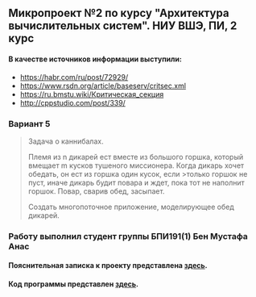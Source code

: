 ## Микропроект №2 по курсу "Архитектура вычислительных систем". НИУ ВШЭ, ПИ, 2 курс
#### В качестве источников информации выступили:
<!--ts-->
  * https://habr.com/ru/post/72929/ <br />
  * https://www.rsdn.org/article/baseserv/critsec.xml <br />
  * https://ru.bmstu.wiki/Критическая_секция <br />
  * http://cppstudio.com/post/339/ <br />
<!--te-->
### Вариант 5
> Задача о каннибалах. 
>
>Племя из n дикарей ест вместе из большого горшка, который вмещает m кусков тушеного миссионера. Когда дикарь хочет обедать, он ест из горшка один кусок, если >только горшок не пуст, иначе дикарь будит повара и ждет, пока тот не наполнит горшок. Повар, сварив обед, засыпает. 
>
>Создать многопоточное приложение, моделирующее обед дикарей. 
>
### Работу выполнил студент группы БПИ191(1) Бен Мустафа Анаc
#### Пояснительная записка к проекту представлена [здесь](Materials/).
#### Код программы представлен [здесь](Code/main.cpp).
